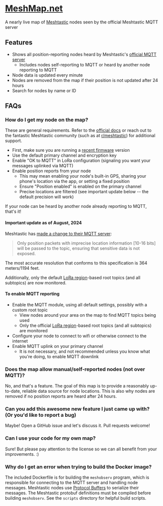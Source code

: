 # [MeshMap.net](https://meshmap.net/)
A nearly live map of [Meshtastic](https://meshtastic.org/) nodes seen by the official Meshtastic MQTT server

## Features
- Shows all position-reporting nodes heard by Meshtastic's [official MQTT server](https://meshtastic.org/docs/configuration/module/mqtt/#connect-to-the-default-public-server)
  - Includes nodes self-reporting to MQTT or heard by another node reporting to MQTT
- Node data is updated every minute
- Nodes are removed from the map if their position is not updated after 24 hours
- Search for nodes by name or ID

## FAQs

### How do I get my node on the map?
These are general requirements. Refer to the [official docs](https://meshtastic.org/docs/configuration/) or reach out to the fantastic Meshtastic community
(such as at [r/meshtastic](https://www.reddit.com/r/meshtastic/)) for additional support.
- First, make sure you are running a [recent firmware](https://meshtastic.org/downloads/) version
- Use the default primary channel and encryption key
- Enable "OK to MQTT" in LoRa configuration (signaling you want your messages uplinked via MQTT)
- Enable position reports from your node
  - This may mean enabling your node's built-in GPS, sharing your phone's location via the app, or setting a fixed position
  - Ensure "Position enabled" is enabled on the primary channel
  - Precise locations are filtered (see important update below -- the default precision will work)

If your node can be heard by another node already reporting to MQTT, that's it!

#### Important update as of August, 2024
Meshtastic has [made a change to their MQTT server](https://meshtastic.org/blog/recent-public-mqtt-broker-changes/):

> Only position packets with imprecise location information [10-16 bits] will be passed to the topic, ensuring that sensitive data is not exposed.

The most accurate resolution that conforms to this specification is 364 meters/1194 feet.

Additionally, only the default [LoRa region](https://meshtastic.org/docs/configuration/radio/lora/#region)-based root topics (and all subtopics) are now monitored.

#### To enable MQTT reporting
- Enable the MQTT module, using all default settings, possibly with a custom root topic
  - View nodes around your area on the map to find MQTT topics being used
  - Only the official [LoRa region](https://meshtastic.org/docs/configuration/radio/lora/#region)-based root topics (and all subtopics) are monitored
- Configure your node to connect to wifi or otherwise connect to the internet
- Enable MQTT uplink on your primary channel
  - It is not necessary, and not recommended unless you know what you're doing, to enable MQTT downlink

### Does the map allow manual/self-reported nodes (not over MQTT)?
No, and that's a feature. The goal of this map is to provide a reasonably up-to-date, reliable data source for node locations.
This is also why nodes are removed if no position reports are heard after 24 hours.

### Can you add this awesome new feature I just came up with? (Or you'd like to report a bug)
Maybe! Open a GitHub issue and let's discuss it. Pull requests welcome!

### Can I use your code for my own map?
Sure! But please pay attention to the license so we can all benefit from your improvements. :)

### Why do I get an error when trying to build the Docker image?
The included Dockerfile is for building the `meshobserv` program, which is responsible for connecting to the MQTT server and handling node messages.
Meshtastic nodes use [Protocol Buffers](https://protobuf.dev/) to serialize their messages.
The Meshtastic protobuf definitions must be compiled before building `meshobserv`.
See the `scripts` directory for helpful build scripts.
